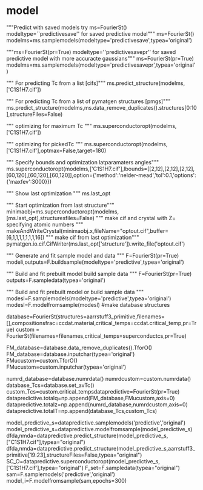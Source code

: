 # model
"""Predict with saved models try ms=FourierSt() modeltype=``predictivesave'' for saved predictive model"""
ms=FourierSt()
modelms=ms.samplemodels(modeltype='predictivesave',typea='original')


"""ms=FourierSt(pr=True) modeltype=''predictivesavepr'' for saved predictive model with more accuracte gaussians"""
ms=FourierSt(pr=True)
modelms=ms.samplemodels(modeltype='predictivesavepr',typea='original')


""" For predicting Tc from a list [cifs]"""
ms.predict_structure(modelms,['C1S1H7.cif'])


""" For predicting Tc from a list of pymatgen structures [pmgs]"""
ms.predict_structure(modelms,ms.data_remove_duplicates().structures[0:10],structureFiles=False)


""" optimizing for maximum Tc """
ms.superconductoropt(modelms,['C1S1H7.cif'])


""" optimizing for pickedTc """
ms.superconductoropt(modelms,['C1S1H7.cif'],optmax=False,target=180)


""" Specify bounds and optimization latparamaters angles"""
ms.superconductoropt(modelms,['C1S1H7.cif'],lbounds=[[2,12],[2,12],[2,12],[60,120],[60,120],[60,120]],option={'method':'nelder-mead','tol':0.1,'options':{'maxfev':3000}})


""" Show last optimization """
ms.last_opt


""" Start optimization from last structure"""
minimaobj=ms.superconductoropt(modelms,[ms.last_opt],structuresfiles=False)
""" make cif and crystal with Z= specifying atomic numbers """
makeAndWriteCrystal(minimaobj.x,fileName="optout.cif",buffer=[6,1,1,1,1,1,1,1,16])
""" make cif from last optimization"""
pymatgen.io.cif.CifWriter(ms.last_opt['structure']).write_file('optout.cif')


""" Generate and fit sample model and data """
F=FourierSt(pr=True)
modeli,outputs=F.buildsample(modeltype='predictive',typea='original')


""" Build and fit prebuilt model build sample data """
F=FourierSt(pr=True)
outputs=F.sampledata(typea='original')


""" Build and fit prebuilt model or build sample data """
modesl=F.samplemodels(modeltype='predictive',typea='original')
modesl=F.modelfromsample(modesl)
#make database structures 

database=FourierSt(structures=aarrstuff3_primitive,filenames=[],compositionsfrac=ccdat.material,critical_temps=ccdat.critical_temp,pr=True)
custom = FourierSt(filenames=filenames,critical_temps=superconductcs,pr=True)

FM_database=database.data_remove_duplicates().TforO()
FM_database=database.inputchar(typea='original')
FMucustom=custom.TforO()
FMucustom=custom.inputchar(typea='original')

numrd_database=database.numrdata()
numrdcustom=custom.numrdata()
database_Tcs=database.set_avTc()
custom_Tcs=custom.critical_tempsdatapredictive=FourierSt(pr=True)
datapredictive.totalq=np.append(FM_database,FMucustom,axis=0)
datapredictive.totalz=np.append(numrd_database,numrdcustom,axis=0)
datapredictive.totalT=np.append(database_Tcs,custom_Tcs)

model_predictive_s=datapredictive.samplemodels('predictive','original')
model_predictive_s=datapredictive.modelfromsample(model_predictive_s)
dfda,nmda=datapredictive.predict_structure(model_predictive_s,["C1S1H7.cif"],typea="original")
dfda,nmda=datapredictive.predict_structure(model_predictive_s,aarrstuff3_primitive[19:23],structureFiles=False,typea="original")
SC_O=datapredictive.superconductoropt(model_predictive_s,['C1S1H7.cif'],typea="original")
F_set=F.sampledata(typea="original")
sam=F.samplemodels('predictive','original')
model_i=F.modelfromsample(sam,epochs=300)